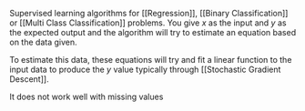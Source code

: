Supervised learning algorithms for [[Regression]], [[Binary Classification]] or [[Multi Class Classification]] problems. You give $x$ as the input and $y$ as the expected output and the algorithm will try to estimate an equation based on the data given.

To estimate this data, these equations will try and fit a linear function to the input data to produce the $y$ value typically through [[Stochastic Gradient Descent]].


It does not work well with missing values